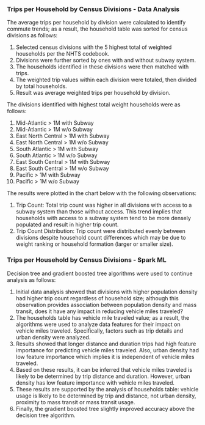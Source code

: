 ### Trips per Household by Census Divisions - Data Analysis

The average trips per household by division were calculated to identify commute trends; as a result, the household table was sorted for census divisions as follows:

1. Selected census divisions with the 5 highest total of weighted households per the NHTS codebook.
2. Divisions were further sorted by ones with and without subway system.
3. The households identified in these divisions were then matched with trips.
4. The weighted trip values within each division were totaled, then divided by total households.
5. Result was average weighted trips per household by division.

The divisions identified with highest total weight households were as follows:

1. Mid-Atlantic > 1M with Subway
2. Mid-Atlantic > 1M w/o Subway
3. East North Central > 1M with Subway
4. East North Central > 1M w/o Subway
5. South Atlantic > 1M with Subway
6. South Atlantic > 1M w/o Subway
7. East South Central > 1M with Subway
8. East South Central > 1M w/o Subway
9. Pacific > 1M with Subway
10. Pacific > 1M w/o Subway

The results were plotted in the chart below with the following observations:

1. Trip Count: Total trip count was higher in all divisions with access to a subway system than those without access. This trend implies that households with access to a subway system tend to be more densely populated and result in higher trip count.
2. Trip Count Distribution: Trip count were distributed evenly between divisions despite household count differences which may be due to weight ranking or household formation (larger or smaller size).

### Trips per Household by Census Divisions - Spark ML

Decision tree and gradient boosted tree algorithms were used to continue analysis as follows:

1. Initial data analysis showed that divisions with higher population density had higher trip count regardless of household size; although this observation provides association between population density and mass transit, does it have any impact in reducing vehicle miles traveled?
2. The households table has vehicle mile traveled value; as a result, the algorithms were used to analyze data features for their impact on vehicle miles traveled. Specifically, factors such as trip details and urban density were analyzed.
3. Results showed that longer distance and duration trips had high feature importance for predicting vehicle miles traveled. Also, urban density had low feature importance which implies it is independent of vehicle miles traveled.
4. Based on these results, it can be inferred that vehicle miles traveled is likely to be determined by trip distance and duration. However, urban density has low feature importance with vehicle miles traveled.
5. These results are supported by the analysis of households table: vehicle usage is likely to be determined by trip and distance, not urban density, proximity to mass transit or mass transit usage.
6. Finally, the gradient boosted tree slightly improved accuracy above the decision tree algorithm.
